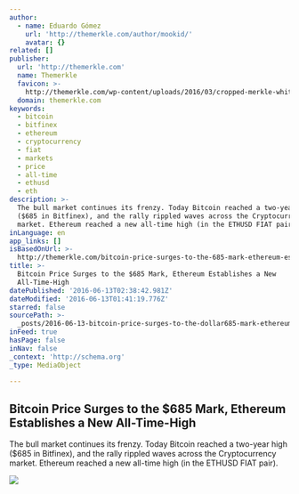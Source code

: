 ```yaml
---
author:
  - name: Eduardo Gómez
    url: 'http://themerkle.com/author/mookid/'
    avatar: {}
related: []
publisher:
  url: 'http://themerkle.com'
  name: Themerkle
  favicon: >-
    http://themerkle.com/wp-content/uploads/2016/03/cropped-merkle-white-1-192x192.png
  domain: themerkle.com
keywords:
  - bitcoin
  - bitfinex
  - ethereum
  - cryptocurrency
  - fiat
  - markets
  - price
  - all-time
  - ethusd
  - eth
description: >-
  The bull market continues its frenzy. Today Bitcoin reached a two-year high
  ($685 in Bitfinex), and the rally rippled waves across the Cryptocurrency
  market. Ethereum reached a new all-time high (in the ETHUSD FIAT pair).
inLanguage: en
app_links: []
isBasedOnUrl: >-
  http://themerkle.com/bitcoin-price-surges-to-the-685-mark-ethereum-establishes-a-new-all-time-high/
title: >-
  Bitcoin Price Surges to the $685 Mark, Ethereum Establishes a New
  All-Time-High
datePublished: '2016-06-13T02:38:42.981Z'
dateModified: '2016-06-13T01:41:19.776Z'
starred: false
sourcePath: >-
  _posts/2016-06-13-bitcoin-price-surges-to-the-dollar685-mark-ethereum-establishes.md
inFeed: true
hasPage: false
inNav: false
_context: 'http://schema.org'
_type: MediaObject

---
```

<article style=""><h1>Bitcoin Price Surges to the $685 Mark, Ethereum Establishes a New All-Time-High</h1><p>The bull market continues its frenzy. Today Bitcoin reached a two-year high ($685 in Bitfinex), and the rally rippled waves across the Cryptocurrency market. Ethereum reached a new all-time high (in the ETHUSD FIAT pair).</p><img src="http://themerkle.com/wp-content/uploads/2016/03/shutterstock_287821148.jpg" /></article>